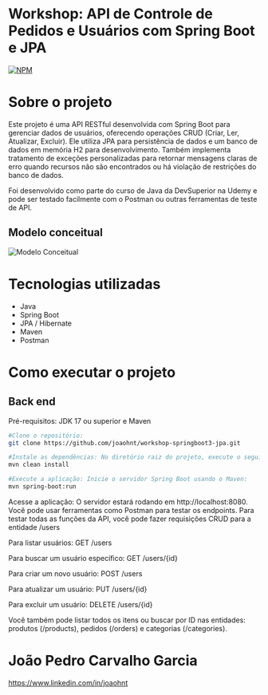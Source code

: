 # Workshop: API de Controle de Pedidos e Usuários com Spring Boot e JPA
[![NPM](https://img.shields.io/npm/l/react)](https://github.com/joaohnt/workshop-springboot3-jpa/blob/main/LICENSE) 

# Sobre o projeto

Este projeto é uma API RESTful desenvolvida com Spring Boot para gerenciar dados de usuários, oferecendo operações CRUD (Criar, Ler, Atualizar, Excluir). Ele utiliza JPA para persistência de dados e um banco de dados em memória H2 para desenvolvimento. Também implementa tratamento de exceções personalizadas para retornar mensagens claras de erro quando recursos não são encontrados ou há violação de restrições do banco de dados.

Foi desenvolvido como parte do curso de Java da DevSuperior na Udemy e pode ser testado facilmente com o Postman ou outras ferramentas de teste de API.

## Modelo conceitual
![Modelo Conceitual](https://github.com/user-attachments/assets/cae98a92-7003-47f3-abf4-6758a78d9336)

# Tecnologias utilizadas
- Java
- Spring Boot
- JPA / Hibernate
- Maven
- Postman

# Como executar o projeto

## Back end
Pré-requisitos: JDK 17 ou superior e Maven

```bash
#Clone o repositório:
git clone https://github.com/joaohnt/workshop-springboot3-jpa.git

#Instale as dependências: No diretório raiz do projeto, execute o seguinte comando para baixar as dependências:
mvn clean install

#Execute a aplicação: Inicie o servidor Spring Boot usando o Maven:
mvn spring-boot:run
```
Acesse a aplicação: O servidor estará rodando em http://localhost:8080. Você pode usar ferramentas como Postman para testar os endpoints.
Para testar todas as funções da API, você pode fazer requisições CRUD para a entidade /users

Para listar usuários: GET /users

Para buscar um usuário específico: GET /users/{id}

Para criar um novo usuário: POST /users

Para atualizar um usuário: PUT /users/{id}

Para excluir um usuário: DELETE /users/{id}

Você também pode listar todos os itens ou buscar por ID nas entidades: produtos (/products), pedidos (/orders) e categorias (/categories).


# João Pedro Carvalho Garcia

https://www.linkedin.com/in/joaohnt
